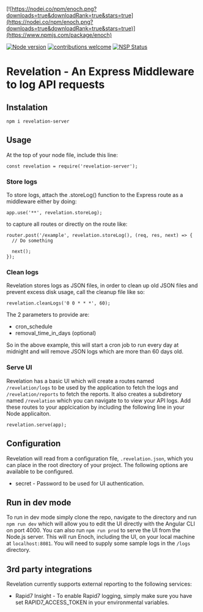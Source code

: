 [![https://nodei.co/npm/enoch.png?downloads=true&downloadRank=true&stars=true](https://nodei.co/npm/enoch.png?downloads=true&downloadRank=true&stars=true)](https://www.npmjs.com/package/enoch)

[![Node version](https://img.shields.io/node/v/enoch.svg?style=flat)](http://nodejs.org/download/)
[![contributions welcome](https://img.shields.io/badge/contributions-welcome-brightgreen.svg?style=flat)](https://github.com/dwyl/esta/issues)
[![NSP Status](https://nodesecurity.io/orgs/dwyl/projects/1047e39b-0d4a-45ff-af65-c04afc41fc20/badge)](https://nodesecurity.io/orgs/dwyl/projects/1047e39b-0d4a-45ff-af65-c04afc41fc20)


# Revelation - An Express Middleware to log API requests

## Instalation

`npm i revelation-server`

## Usage

At the top of your node file, include this line:

```
const revelation = require('revelation-server');
```


### Store logs

To store logs, attach the .storeLog() function to the Express route as a middleware either by doing:

```
app.use('**', revelation.storeLog);
```

to capture all routes or directly on the route like:

```
router.post('/example', revelation.storeLog(), (req, res, next) => {
  // Do something

  next();
});
```


### Clean logs

Revelation stores logs as JSON files, in order to clean up old JSON files and prevent excess disk usage, call the cleanup file like so:

`revelation.cleanLogs('0 0 * * *', 60);`

The 2 parameters to provide are:

- cron_schedule
- removal_time_in_days (optional)

So in the above example, this will start a cron job to run every day at midnight and will remove JSON logs which are more than 60 days old.


### Serve UI

Revelation has a basic UI which will create a routes named `/revelation/logs` to be used by the application to fetch the logs and `/revelation/reports` to fetch the reports. It also creates a subdiretory named `/revelation` which you can navigate to to view your API logs. Add these routes to your applcication by including the following line in your Node applicaiton.

```
revelation.serve(app);
```


## Configuration
Revelation will read from a configuration file, `.revelation.json`, which you can place in the root directory of your project. The following options are available to be configured.

* secret - Password to be used for UI authentication.


## Run in dev mode

To run in dev mode simply clone the repo, navigate to the directory and run `npm run dev` which will allow you to edit the UI directly with the Angular CLI on port 4000. You can also run `npm run prod` to serve the UI from the Node.js server. This will run Enoch, including the UI, on your local machine at `localhost:8081`. You will need to supply some sample logs in the `/logs` directory.


## 3rd party integrations 

Revelation currently supports external reporting to the following services:

* Rapid7 Insight - To enable Rapid7 logging, simply make sure you have set RAPID7_ACCESS_TOKEN in your environmental variables.
